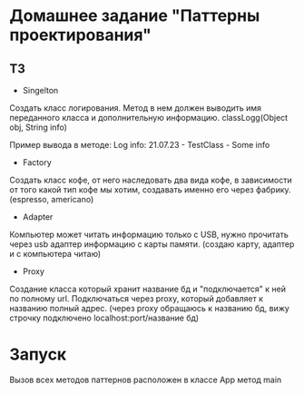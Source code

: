 # Домашнее задание "Паттерны проектирования"

## ТЗ
- Singelton

Создать класс логирования. Метод в нем должен выводить имя переданного класса и дополнительную информацию. classLogg(Object obj, String info)

Пример вывода в методе: Log info: 21.07.23 - TestClass - Some info

- Factory

Создать класс кофе, от него наследовать два вида кофе, в зависимости от того какой тип кофе мы хотим, создавать именно его через фабрику. (espresso, americano)

- Adapter

Компьютер может читать информацию только с USB, нужно прочитать через usb адаптер информацию с карты памяти. (создаю карту, адаптер и с компьютера читаю)

- Proxy

Создание класса который хранит название бд и "подключается" к ней по полному url. Подключаться через proxy, который добавляет к названию полный адрес. (через proxy обращаюсь к названию бд, вижу строчку подключено localhost:port/название бд)  

# Запуск

Вызов всех методов паттернов расположен в классе App метод main